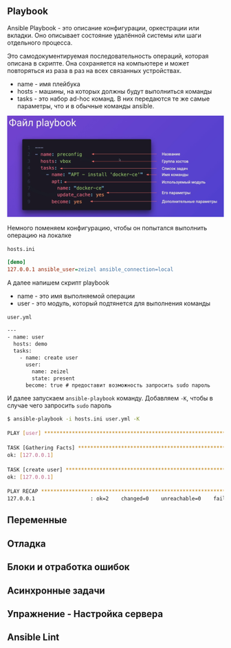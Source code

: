 
## Playbook

Ansible Playbook - это описание конфигурации, оркестрации или вкладки. Оно описывает состояние удалённой системы или шаги отдельного процесса.

Это самодокументируемая последовательность операций, которая описана в скрипте. Она сохраняется на компьютере и может повторяться из раза в раз на всех связанных устройствах.

- name - имя плейбука
- hosts - машины, на которых должны будут выполниться команды
- tasks - это набор ad-hoc команд. В них передаются те же самые параметры, что и в обычные команды ansible.

![](_png/Pasted%20image%2020250111142409.png)

Немного поменяем конфигурацию, чтобы он попытался выполнить операцию на локалке

`hosts.ini`
```ini
[demo]
127.0.0.1 ansible_user=zeizel ansible_connection=local
```

А далее напишем скрипт playbook

- name - это имя выполняемой операции
- user - это модуль, который подтянется для выполнения команды

`user.yml`
```YML
---
- name: user
  hosts: demo
  tasks:
    - name: create user
      user:
        name: zeizel
        state: present
	  become: true # предоставит возможность запросить sudo пароль
```

И далее запускаем `ansible-playbook` команду. Добавляем `-K`, чтобы в случае чего запросить `sudo` пароль

```bash
$ ansible-playbook -i hosts.ini user.yml -K

PLAY [user] **********************************************************************************************

TASK [Gathering Facts] ***********************************************************************************
ok: [127.0.0.1]

TASK [create user] ***************************************************************************************
ok: [127.0.0.1]

PLAY RECAP ***********************************************************************************************
127.0.0.1                  : ok=2    changed=0    unreachable=0    failed=0    skipped=0    rescued=0    ignored=0
```

## Переменные


## Отладка



## Блоки и отработка ошибок



## Асинхронные задачи



## Упражнение - Настройка сервера



## Ansible Lint







